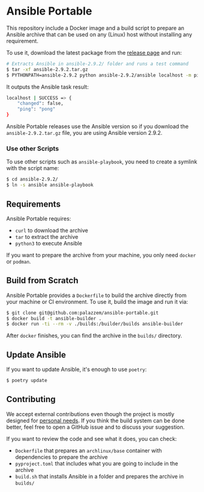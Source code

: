 # Ansible Portable

This repository include a Docker image and a build script to prepare an Ansible archive
that can be used on any (Linux) host without installing any requirement.

To use it, download the latest package from the [release page][1] and run:

```bash
# Extracts Ansible in ansible-2.9.2/ folder and runs a test command
$ tar -xf ansible-2.9.2.tar.gz
$ PYTHONPATH=ansible-2.9.2 python ansible-2.9.2/ansible localhost -m ping
```

It outputs the Ansible task result:
```bash
localhost | SUCCESS => {
    "changed": false,
    "ping": "pong"
}
```

Ansible Portable releases use the Ansible version so if you download the
`ansible-2.9.2.tar.gz` file, you are using Ansible version 2.9.2.

[1]: https://github.com/palazzem/ansible-portable/releases

### Use other Scripts

To use other scripts such as `ansible-playbook`, you need to create a symlink with
the script name:

```bash
$ cd ansible-2.9.2/
$ ln -s ansible ansible-playbook
```

## Requirements

Ansible Portable requires:
* `curl` to download the archive
* `tar` to extract the archive
* `python3` to execute Ansible

If you want to prepare the archive from your machine, you only need `docker` or `podman`.

## Build from Scratch

Ansible Portable provides a `Dockerfile` to build the archive directly from your
machine or CI environment. To use it, build the image and run it via:

```bash
$ git clone git@github.com:palazzem/ansible-portable.git
$ docker build -t ansible-builder .
$ docker run -ti --rm -v ./builds:/builder/builds ansible-builder
```

After `docker` finishes, you can find the archive in the `builds/` directory.

## Update Ansible

If you want to update Ansible, it's enough to use `poetry`:

```bash
$ poetry update
```

## Contributing

We accept external contributions even though the project is mostly designed for
[personal needs](http://hanzo.sh). If you think the build system can be done better,
feel free to open a GitHub issue and to discuss your suggestion.

If you want to review the code and see what it does, you can check:
* `Dockerfile` that prepares an `archlinux/base` container with dependencies to
  prepare the archive
* `pyproject.toml` that includes what you are going to include in the archive
* `build.sh` that installs Ansible in a folder and prepares the archive in `builds/`
